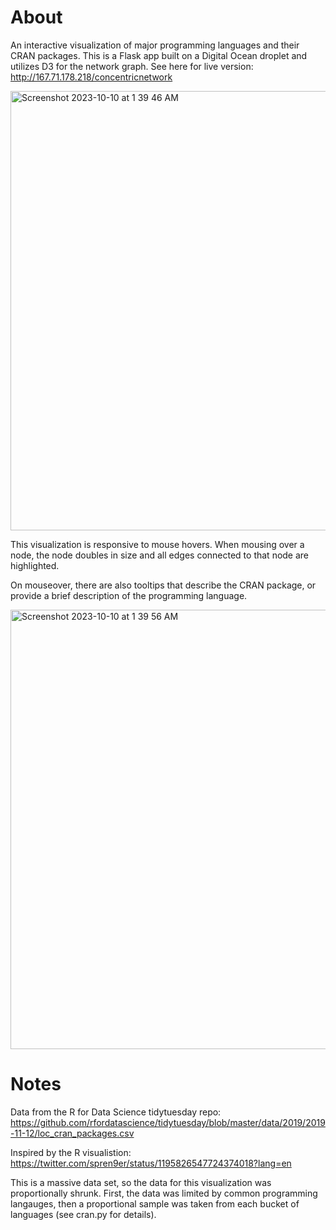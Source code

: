 # About

An interactive visualization of major programming languages and their CRAN packages. This is a Flask app built on a Digital Ocean droplet and utilizes D3 for the network graph. See here for live version: http://167.71.178.218/concentricnetwork

<img width="703" alt="Screenshot 2023-10-10 at 1 39 46 AM" src="https://github.com/labonibayen/CRAN_Packages_Visualization/assets/26695981/29ee7ccb-d691-472d-9336-bcc62a93abeb">


This visualization is responsive to mouse hovers. When mousing over a node, the node doubles in size and all edges connected to that node are highlighted.

On mouseover, there are also tooltips that describe the CRAN package, or provide a brief description of the programming language.

<img width="703" alt="Screenshot 2023-10-10 at 1 39 56 AM" src="https://github.com/labonibayen/CRAN_Packages_Visualization/assets/26695981/c53e43f4-7e5a-4d3c-a8a7-46458f31e6bd">


# Notes

Data from the R for Data Science tidytuesday repo: https://github.com/rfordatascience/tidytuesday/blob/master/data/2019/2019-11-12/loc_cran_packages.csv

Inspired by the R visualistion: https://twitter.com/spren9er/status/1195826547724374018?lang=en

This is a massive data set, so the data for this visualization was proportionally shrunk. First, the data was limited by common programming langauges, then a proportional sample was taken from each bucket of languages (see cran.py for details).









